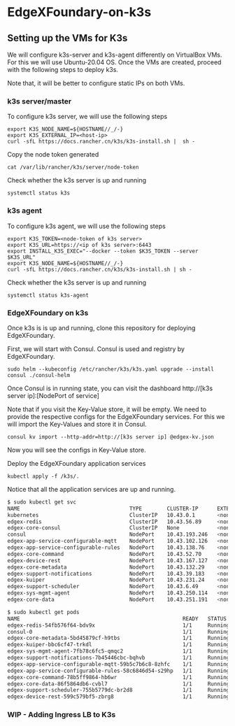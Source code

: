 
# EdgeXFoundary-on-k3s

## Setting up the VMs for K3s
We will configure k3s-server and k3s-agent differently on VirtualBox VMs. For this we will use Ubuntu-20.04 OS. Once the VMs are created, proceed with the following steps to deploy k3s.

Note that, it will be better to configure static IPs on both VMs.

### k3s server/master

To configure k3s server, we will use the following steps

```
export K3S_NODE_NAME=${HOSTNAME//_/-}
export K3S_EXTERNAL_IP=<host-ip>
curl -sfL https://docs.rancher.cn/k3s/k3s-install.sh |  sh -
```

Copy the node token generated
```
cat /var/lib/rancher/k3s/server/node-token
```
Check whether the k3s server is up and running

```
systemctl status k3s
```

### k3s agent

To configure k3s agent, we will use the following steps

```
export K3S_TOKEN=<node-token of k3s server>
export K3S_URL=https://<ip of k3s server>:6443
export INSTALL_K3S_EXEC="--docker --token $K3S_TOKEN --server $K3S_URL"
export K3S_NODE_NAME=${HOSTNAME//_/-}
curl -sfL https://docs.rancher.cn/k3s/k3s-install.sh | sh -
```

Check whether the k3s server is up and running

```
systemctl status k3s-agent
```

### EdgeXFoundary on k3s

Once k3s is is up and running, clone this repository for deploying EdgeXFoundary.

First, we will start with Consul. Consul is used and registry by EdgeXFoundary.

```
sudo helm --kubeconfig /etc/rancher/k3s/k3s.yaml upgrade --install consul ./consul-helm
```

Once Consul is in running state, you can visit the dashboard http://[k3s server ip]:[NodePort of service]

Note that if you visit the Key-Value store, it will be empty. We need to provide the respective configs for the EdgeXFoundary services. For this we will import the Key-Values and store it in Consul.

```
consul kv import --http-addr=http://[k3s server ip] @edgex-kv.json
```

Now you will see the configs in Key-Value store.

Deploy the EdgeXFoundary application services

```
kubectl apply -f /k3s/.
```

Notice that all the application services are up and running.

```sh
$ sudo kubectl get svc
NAME                                   TYPE        CLUSTER-IP      EXTERNAL-IP   PORT(S)                                                                   AGE
kubernetes                             ClusterIP   10.43.0.1       <none>        443/TCP                                                                   4d1h
edgex-redis                            ClusterIP   10.43.56.89     <none>        6379/TCP                                                                  3d23h
edgex-core-consul                      ClusterIP   None            <none>        8500/TCP,8301/TCP,8301/UDP,8302/TCP,8302/UDP,8300/TCP,8600/TCP,8600/UDP   25h
consul                                 NodePort    10.43.193.246   <none>        80:32688/TCP                                                              25h
edgex-app-service-configurable-mqtt    NodePort    10.43.102.126   <none>        48101:32294/TCP                                                           4h26m
edgex-app-service-configurable-rules   NodePort    10.43.138.76    <none>        48100:30136/TCP                                                           4h26m
edgex-core-command                     NodePort    10.43.52.70     <none>        48082:32400/TCP                                                           4h26m
edgex-device-rest                      NodePort    10.43.167.127   <none>        49986:32536/TCP                                                           4h26m
edgex-core-metadata                    NodePort    10.43.132.29    <none>        48081:30220/TCP                                                           4h26m
edgex-support-notifications            NodePort    10.43.39.183    <none>        48060:32680/TCP                                                           4h26m
edgex-kuiper                           NodePort    10.43.231.24    <none>        48075:30082/TCP,20498:31868/TCP                                           4h26m
edgex-support-scheduler                NodePort    10.43.6.49      <none>        48085:31497/TCP                                                           4h26m
edgex-sys-mgmt-agent                   NodePort    10.43.250.114   <none>        48090:31736/TCP                                                           4h25m
edgex-core-data                        NodePort    10.43.251.191   <none>        5563:32220/TCP,48080:31931/TCP
```
```sh
$ sudo kubectl get pods
NAME                                                    READY   STATUS    RESTARTS   AGE
edgex-redis-54fb576f64-bdv9x                            1/1     Running   1          3d12h
consul-0                                                1/1     Running   0          25h
edgex-core-metadata-5bd45879cf-h9tbs                    1/1     Running   0          4h25m
edgex-kuiper-bbc6cf47-trkdl                             1/1     Running   0          4h25m
edgex-sys-mgmt-agent-7fb78c6fc5-qmqc2                   1/1     Running   0          4h25m
edgex-support-notifications-7b45446cbc-bqhvb            1/1     Running   0          4h25m
edgex-app-service-configurable-mqtt-59b5c7b6c8-8zhfc    1/1     Running   1          4h25m
edgex-app-service-configurable-rules-58c6846d54-s29hp   1/1     Running   1          4h25m
edgex-core-command-78b5ff9864-hb6wr                     1/1     Running   0          4h25m
edgex-core-data-86f5864db6-cvbl7                        1/1     Running   0          4h25m
edgex-support-scheduler-755b5779dc-br2d8                1/1     Running   0          4h25m
edgex-device-rest-599c579bf5-zbrg8                      1/1     Running   0          4h25m

```

### WIP - Adding Ingress LB to K3s